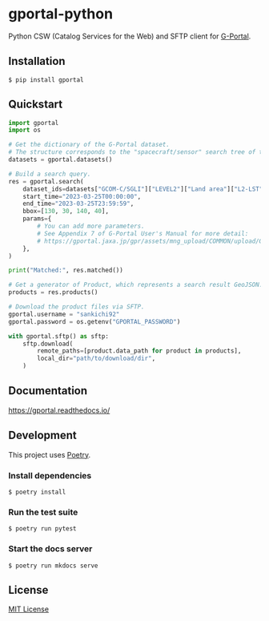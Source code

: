 # gportal-python

Python CSW (Catalog Services for the Web) and SFTP client for [G-Portal](https://gportal.jaxa.jp/).

## Installation

    $ pip install gportal

## Quickstart

```python
import gportal
import os

# Get the dictionary of the G-Portal dataset.
# The structure corresponds to the "spacecraft/sensor" search tree of the Web UI.
datasets = gportal.datasets()

# Build a search query.
res = gportal.search(
    dataset_ids=datasets["GCOM-C/SGLI"]["LEVEL2"]["Land area"]["L2-LST"],
    start_time="2023-03-25T00:00:00",
    end_time="2023-03-25T23:59:59",
    bbox=[130, 30, 140, 40],
    params={
        # You can add more parameters.
        # See Appendix 7 of G-Portal User's Manual for more detail:
        # https://gportal.jaxa.jp/gpr/assets/mng_upload/COMMON/upload/GPortalUserManual_en.pdf
    },
)

print("Matched:", res.matched())

# Get a generator of Product, which represents a search result GeoJSON.
products = res.products()

# Download the product files via SFTP.
gportal.username = "sankichi92"
gportal.password = os.getenv("GPORTAL_PASSWORD")

with gportal.sftp() as sftp:
    sftp.download(
        remote_paths=[product.data_path for product in products],
        local_dir="path/to/download/dir",
    )
```

## Documentation

https://gportal.readthedocs.io/

## Development

This project uses [Poetry](https://python-poetry.org/).

### Install dependencies

    $ poetry install

### Run the test suite

    $ poetry run pytest

### Start the docs server

    $ poetry run mkdocs serve

## License

[MIT License](https://mit-license.org/)

